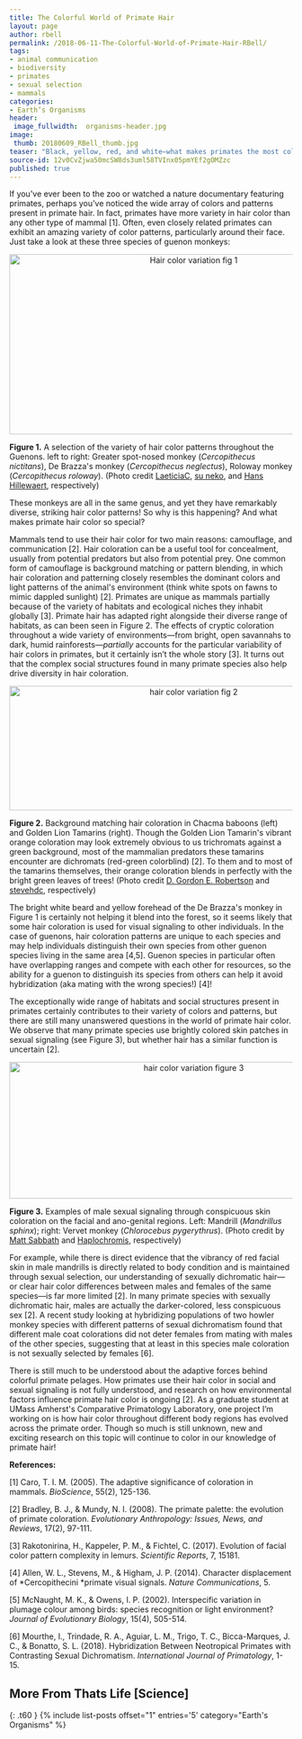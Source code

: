 ```yaml
---
title: The Colorful World of Primate Hair
layout: page
author: rbell
permalink: /2018-06-11-The-Colorful-World-of-Primate-Hair-RBell/
tags:
- animal communication
- biodiversity
- primates
- sexual selection
- mammals
categories:
- Earth’s Organisms
header:
 image_fullwidth:  organisms-header.jpg
image:
 thumb: 20180609_RBell_thumb.jpg
teaser: "Black, yellow, red, and white—what makes primates the most colorful mammals?"
source-id: 12v0CvZjwa50mcSW8ds3uml58TVInx05pmYEf2gOMZzc
published: true
---
```

If you've ever been to the zoo or watched a nature documentary featuring primates, perhaps you’ve noticed the wide array of colors and patterns present in primate hair. In fact, primates have more variety in hair color than any other type of mammal [1]. Often, even closely related primates can exhibit an amazing variety of color patterns, particularly around their face. Just take a look at these three species of guenon monkeys:

<center><a data-flickr-embed="true"  href="https://www.flickr.com/photos/139839751@N06/25889129187/in/dateposted-friend/" title="Hair color variation fig 1"><img src="https://farm5.staticflickr.com/4802/25889129187_fba5b5b91b_z.jpg" width="640" height="320" alt="Hair color variation fig 1"></a><script async src="//embedr.flickr.com/assets/client-code.js" charset="utf-8"></script></center>

**Figure 1.** A selection of the variety of hair color patterns throughout the Guenons. left to right: Greater spot-nosed monkey (*Cercopithecus nictitans*), De Brazza's monkey (*Cercopithecus neglectus*), Roloway monkey (*Cercopithecus roloway*). (Photo credit [LaeticiaC](https://commons.wikimedia.org/wiki/File%3APutty-nosed_monkey_(Cercopithecus_nictitans).JPG), [su neko](https://commons.wikimedia.org/wiki/File%3ADe_Brazza's_Monkey.jpg), and [Hans Hillewaert](https://commons.wikimedia.org/wiki/File%3ACercopithecus_roloway.jpg), respectively)

These monkeys are all in the same genus, and yet they have remarkably diverse, striking hair color patterns! So why is this happening? And what makes primate hair color so special?

Mammals tend to use their hair color for two main reasons: camouflage, and communication [2]. Hair coloration can be a useful tool for concealment, usually from potential predators but also from potential prey. One common form of camouflage is background matching or pattern blending, in which hair coloration and patterning closely resembles the dominant colors and light patterns of the animal's environment (think white spots on fawns to mimic dappled sunlight) [2]. Primates are unique as mammals partially because of the variety of habitats and ecological niches they inhabit globally [3]. Primate hair has adapted right alongside their diverse range of habitats, as can been seen in Figure 2. The effects of cryptic coloration throughout a wide variety of environments—from bright, open savannahs to dark, humid rainforests—*partially* accounts for the particular variability of hair colors in primates, but it certainly isn’t the whole story [3]. It turns out that the complex social structures found in many primate species also help drive diversity in hair coloration.

<center><a data-flickr-embed="true"  href="https://www.flickr.com/photos/139839751@N06/40717235272/in/dateposted-friend/" title="hair color variation fig 2"><img src="https://farm5.staticflickr.com/4795/40717235272_0c696c4aae_z.jpg" width="640" height="221" alt="hair color variation fig 2"></a><script async src="//embedr.flickr.com/assets/client-code.js" charset="utf-8"></script></center>

**Figure 2.** Background matching hair coloration in Chacma baboons (left) and Golden Lion Tamarins (right). Though the Golden Lion Tamarin's vibrant orange coloration may look extremely obvious to us trichromats against a green background, most of the mammalian predators these tamarins encounter are dichromats (red-green colorblind) [2]. To them and to most of the tamarins themselves, their orange coloration blends in perfectly with the bright green leaves of trees! (Photo credit  [D. Gordon E. Robertson](https://commons.wikimedia.org/wiki/File%3ACape_Chacma_Baboon%2C_Cape_of_Good_Hope.jpg) and [stevehdc](https://commons.wikimedia.org/wiki/File%3AGolden_lion_tamarin_family.jpg), respectively)

The bright white beard and yellow forehead of the De Brazza's monkey in Figure 1 is certainly not helping it blend into the forest, so it seems likely that some hair coloration is used for visual signaling to other individuals. In the case of guenons, hair coloration patterns are unique to each species and may help individuals distinguish their own species from other guenon species living in the same area [4,5]. Guenon species in particular often have overlapping ranges and compete with each other for resources, so the ability for a guenon to distinguish its species from others can help it avoid hybridization (aka mating with the wrong species!) [4]!

The exceptionally wide range of habitats and social structures present in primates certainly contributes to their variety of colors and patterns, but there are still many unanswered questions in the world of primate hair color. We observe that many primate species use brightly colored skin patches in sexual signaling (see Figure 3), but whether hair has a similar function is uncertain [2]. 

<center> <a data-flickr-embed="true"  href="https://www.flickr.com/photos/139839751@N06/25889116377/in/dateposted-friend/" title="hair color variation figure 3"><img src="https://farm5.staticflickr.com/4795/25889116377_a38ff20324_z.jpg" width="640" height="243" alt="hair color variation figure 3"></a><script async src="//embedr.flickr.com/assets/client-code.js" charset="utf-8"></script>

</center>

**Figure 3.** Examples of male sexual signaling through conspicuous skin coloration on the facial and ano-genital regions. Left: Mandrill (*Mandrillus sphinx*); right: Vervet monkey (*Chlorocebus pygerythrus*). (Photo credit by [Matt Sabbath](https://upload.wikimedia.org/wikipedia/commons/e/e0/Mandrillus_sphinx_portrait.jpg) and [Haplochromis](https://upload.wikimedia.org/wikipedia/commons/1/18/S%C3%BCdliche_Gr%C3%BCnmeerkatze_%28Chlorocebus_pygerythrus%29.jpg), respectively)

For example, while there is direct evidence that the vibrancy of red facial skin in male mandrills is directly related to body condition and is maintained through sexual selection, our understanding of sexually dichromatic hair—or clear hair color differences between males and females of the same species—is far more limited [2]. In many primate species with sexually dichromatic hair, males are actually the darker-colored, less conspicuous sex [2]. A recent study looking at hybridizing populations of two howler monkey species with different patterns of sexual dichromatism found that different male coat colorations did not deter females from mating with males of the other species, suggesting that at least in this species male coloration is not sexually selected by females [6].

There is still much to be understood about the adaptive forces behind colorful primate pelages. How primates use their hair color in social and sexual signaling is not fully understood, and research on how environmental factors influence primate hair color is ongoing [2]. As a graduate student at UMass Amherst's Comparative Primatology Laboratory, one project I’m working on is how hair color throughout different body regions has evolved across the primate order. Though so much is still unknown, new and exciting research on this topic will continue to color in our knowledge of primate hair!

**References:**

[1] Caro, T. I. M. (2005). The adaptive significance of coloration in mammals. *BioScience*, 55(2), 125-136.

[2] Bradley, B. J., & Mundy, N. I. (2008). The primate palette: the evolution of primate coloration. *Evolutionary Anthropology: Issues, News, and Reviews*, 17(2), 97-111.

[3] Rakotonirina, H., Kappeler, P. M., & Fichtel, C. (2017). Evolution of facial color pattern complexity in lemurs. *Scientific Reports*, 7, 15181.

[4] Allen, W. L., Stevens, M., & Higham, J. P. (2014). Character displacement of *Cercopithecini *primate visual signals. *Nature Communications*, 5.

[5] McNaught, M. K., & Owens, I. P. (2002). Interspecific variation in plumage colour among birds: species recognition or light environment? *Journal of Evolutionary Biology*, 15(4), 505-514.

[6] Mourthe, I., Trindade, R. A., Aguiar, L. M., Trigo, T. C., Bicca-Marques, J. C., & Bonatto, S. L. (2018). Hybridization Between Neotropical Primates with Contrasting Sexual Dichromatism. *International Journal of Primatology*, 1-15.


## More From Thats Life [Science]
{: .t60 }
{% include list-posts offset="1" entries='5' category="Earth's Organisms" %}

